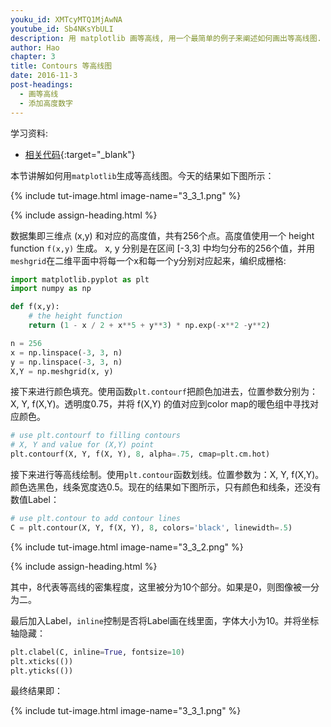 ```yaml
---
youku_id: XMTcyMTQ1MjAwNA
youtube_id: Sb4NKsYbULI
description: 用 matplotlib 画等高线, 用一个最简单的例子来阐述如何画出等高线图.
author: Hao
chapter: 3
title: Contours 等高线图
date: 2016-11-3
post-headings:
  - 画等高线
  - 添加高度数字
---
```


学习资料:
  * [相关代码](https://github.com/MorvanZhou/tutorials/blob/master/matplotlibTUT/plt12_contours.py){:target="_blank"}

本节讲解如何用`matplotlib`生成等高线图。今天的结果如下图所示：

{% include tut-image.html image-name="3_3_1.png" %}

{% include assign-heading.html %}


数据集即三维点 (x,y) 和对应的高度值，共有256个点。高度值使用一个 height function `f(x,y)` 生成。
x, y 分别是在区间 [-3,3] 中均匀分布的256个值，并用`meshgrid`在二维平面中将每一个x和每一个y分别对应起来，编织成栅格:

```python
import matplotlib.pyplot as plt
import numpy as np

def f(x,y):
    # the height function
    return (1 - x / 2 + x**5 + y**3) * np.exp(-x**2 -y**2)

n = 256
x = np.linspace(-3, 3, n)
y = np.linspace(-3, 3, n)
X,Y = np.meshgrid(x, y)
```

接下来进行颜色填充。使用函数`plt.contourf`把颜色加进去，位置参数分别为：X, Y, f(X,Y)。透明度0.75，并将 f(X,Y) 的值对应到color map的暖色组中寻找对应颜色。

```python
# use plt.contourf to filling contours
# X, Y and value for (X,Y) point
plt.contourf(X, Y, f(X, Y), 8, alpha=.75, cmap=plt.cm.hot)
```


接下来进行等高线绘制。使用`plt.contour`函数划线。位置参数为：X, Y, f(X,Y)。颜色选黑色，线条宽度选0.5。现在的结果如下图所示，只有颜色和线条，还没有数值Label：

```python
# use plt.contour to add contour lines
C = plt.contour(X, Y, f(X, Y), 8, colors='black', linewidth=.5)
```

{% include tut-image.html image-name="3_3_2.png" %}

{% include assign-heading.html %}

其中，8代表等高线的密集程度，这里被分为10个部分。如果是0，则图像被一分为二。

最后加入Label，`inline`控制是否将Label画在线里面，字体大小为10。并将坐标轴隐藏：

```python
plt.clabel(C, inline=True, fontsize=10)
plt.xticks(())
plt.yticks(())
```

最终结果即：

{% include tut-image.html image-name="3_3_1.png" %}













